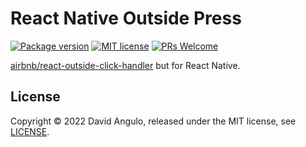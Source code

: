 # React Native Outside Press
[![Package version](https://img.shields.io/npm/v/react-native-outside-press?style=for-the-badge&labelColor=000000)](https://www.npmjs.com/package/react-native-outside-press)
[![MIT license](https://img.shields.io/badge/License-MIT-brightgreen.svg?style=for-the-badge&labelColor=000000)](LICENSE)
[![PRs Welcome](https://img.shields.io/badge/PRs-welcome-hotpink.svg?style=for-the-badge&labelColor=000000)](https://github.com/dcangulo/react-native-outside-press/pulls)

[airbnb/react-outside-click-handler](https://github.com/airbnb/react-outside-click-handler) but for React Native.

## License
Copyright © 2022 David Angulo, released under the MIT license, see [LICENSE](LICENSE).
